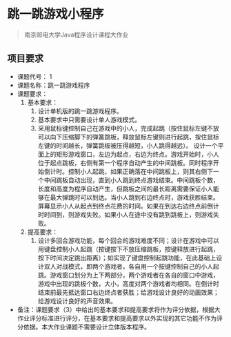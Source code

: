 # 跳一跳游戏小程序
> 南京邮电大学Java程序设计课程大作业
## 项目要求
* 课题代号： 1
* 课题名称：跳一跳游戏程序
* 课题要求：
    1. 基本要求：
       1. 设计单机版的跳一跳游戏程序。
       2. 基本要求中只需要设计单人游戏模式。
       3. 采用鼠标键控制自己在游戏中的小人，完成起跳（按住鼠标左键不放可以向下压缩脚下的弹簧跳板，释放鼠标左键则进行起跳，按住鼠标左键的时间越长，弹簧跳板被压得越短，小人跳得越远）。
设计一个平面上的矩形游戏窗口，左边为起点，右边为终点。游戏开始时，小人位于起点跳板，右侧有第一个程序自动产生的中间跳板。同时程序开始倒计时。控制小人起跳，如果正确落在中间跳板上，则其右侧下一个中间跳板自动出现，直到小人跳到终点游戏结束。中间跳板个数，长度和高度为程序自动产生，但跳板之间的最长距离需要保证小人能够在最大弹跳时可以到达。当小人跳到右边终点时，游戏获胜结束。屏幕显示小人从起点到终点花费的时间。如果在到达右边终点前倒计时时间到，则游戏失败。如果小人在途中没有跳到跳板上，则游戏失败。
    2. 提高要求：
        1. 设计多回合游戏功能，每个回合的游戏难度不同；设计在游戏中可以用键盘控制小人起跳（按键按下不放压缩跳板，按键释放进行起跳，按下时间决定跳出距离）；如实现了键盘控制起跳功能，在此基础上设计双人对战模式，即两个游戏者，各自用一个按键控制自己的小人起跳。游戏窗口划分为上下两部分，两个游戏者在各自的窗口中游戏，游戏中出现的跳板个数，大小，高度对两个游戏者均相同。在倒计时结束前最先抵达窗口右边终点者获胜；给游戏设计良好的动画效果；给游戏设计良好的声音效果。
* 备注：课题要求（3）中给出的基本要求和提高要求将作为评分依据，根据大作业评分标准进行评分，在基本要求和提高要求以外实现的其它功能不作为评分依据。本大作业课题不需要设计立体版本程序。
